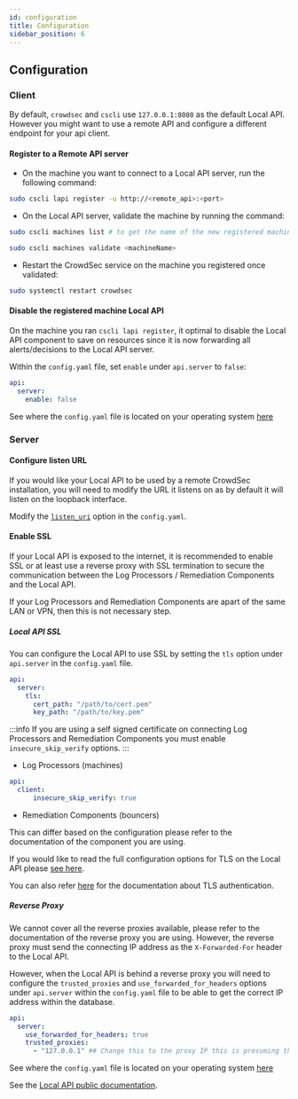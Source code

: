 ```yaml
---
id: configuration
title: Configuration
sidebar_position: 6
---
```



## Configuration

### Client

By default, `crowdsec` and `cscli` use `127.0.0.1:8080` as the default Local API. However you might want to use a remote API and configure a different endpoint for your api client.

#### Register to a Remote API server

* On the machine you want to connect to a Local API server, run the following command:

```bash
sudo cscli lapi register -u http://<remote_api>:<port>
```

* On the Local API server, validate the machine by running the command:


```bash
sudo cscli machines list # to get the name of the new registered machine
```

```bash
sudo cscli machines validate <machineName>
```

* Restart the CrowdSec service on the machine you registered once validated:

```bash
sudo systemctl restart crowdsec
```

#### Disable the registered machine Local API

On the machine you ran `cscli lapi register`, it optimal to disable the Local API component to save on resources since it is now forwarding all alerts/decisions to the Local API server.

Within the `config.yaml` file, set `enable` under `api.server` to `false`:

```yaml
api:
  server:
    enable: false
```

See where the `config.yaml` file is located on your operating system [here](/u/troubleshooting/security_engine#where-is-configuration-stored)

### Server

#### Configure listen URL

If you would like your Local API to be used by a remote CrowdSec installation, you will need to modify the URL it listens on as by default it will listen on the loopback interface.

Modify the [`listen_uri`](/configuration/crowdsec_configuration.md#listen_uri) option in the `config.yaml`.

#### Enable SSL

If your Local API is exposed to the internet, it is recommended to enable SSL or at least use a reverse proxy with SSL termination to secure the communication between the Log Processors / Remediation Components and the Local API.

If your Log Processors and Remediation Components are apart of the same LAN or VPN, then this is not necessary step.

##### Local API SSL

You can configure the Local API to use SSL by setting the `tls` option under `api.server` in the `config.yaml` file.

```yaml
api:
  server:
    tls:
      cert_path: "/path/to/cert.pem"
      key_path: "/path/to/key.pem"
```

:::info
If you are using a self signed certificate on connecting Log Processors and Remediation Components you must enable `insecure_skip_verify` options.
:::

- Log Processors (machines)

```yaml
api:
  client:
      insecure_skip_verify: true
```

- Remediation Components (bouncers)

This can differ based on the configuration please refer to the documentation of the component you are using.

If you would like to read the full configuration options for TLS on the Local API please [see here](/configuration/crowdsec_configuration.md#tls).

You can also refer [here](/local_api/tls_auth.md) for the documentation about TLS authentication.

##### Reverse Proxy

We cannot cover all the reverse proxies available, please refer to the documentation of the reverse proxy you are using. However, the reverse proxy must send the connecting IP address as the `X-Forwarded-For` header to the Local API.

However, when the Local API is behind a reverse proxy you will need to configure the `trusted_proxies` and `use_forwarded_for_headers` options under `api.server` within the `config.yaml` file to be able to get the correct IP address within the database.

```yaml
api:
  server:
    use_forwarded_for_headers: true
    trusted_proxies:
      - "127.0.0.1" ## Change this to the proxy IP this is presuming the proxy is on the same machine
```

See where the `config.yaml` file is located on your operating system [here](/u/troubleshooting/security_engine#where-is-configuration-stored)

See the [Local API public documentation](https://crowdsecurity.github.io/api_doc/lapi/).


